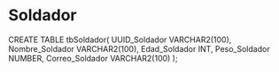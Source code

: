 # Soldador

CREATE TABLE tbSoldador(
UUID_Soldador VARCHAR2(100),
Nombre_Soldador VARCHAR2(100),
Edad_Soldador INT,
Peso_Soldador NUMBER,
Correo_Soldador VARCHAR2(100)
);
